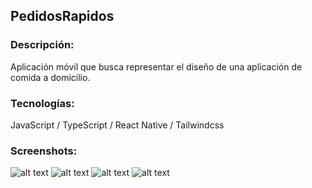 ## PedidosRapidos

### Descripción:

Aplicación móvil que busca representar el diseño de una aplicación de comida a domicilio.

### Tecnologías:

JavaScript / TypeScript / React Native / Tailwindcss

### Screenshots:

![alt text](https://github.com/MartinLaRosa27/PedidosRapidos/blob/main/resources/screenshot1.jpg?raw=true)
![alt text](https://github.com/MartinLaRosa27/PedidosRapidos/blob/main/resources/screenshot2.jpg?raw=true)
![alt text](https://github.com/MartinLaRosa27/PedidosRapidos/blob/main/resources/screenshot3.jpg?raw=true)
![alt text](https://github.com/MartinLaRosa27/PedidosRapidos/blob/main/resources/screenshot4.jpg?raw=true)
